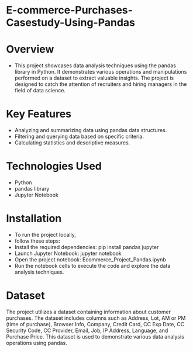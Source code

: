 # E-commerce-Purchases-Casestudy-Using-Pandas
# Overview
- This project showcases data analysis techniques using the pandas library in Python. It demonstrates various operations and manipulations performed on a dataset to extract valuable insights. The project is designed to catch the attention of recruiters and hiring managers in the field of data science.

# Key Features
- Analyzing and summarizing data using pandas data structures.
- Filtering and querying data based on specific criteria.
- Calculating statistics and descriptive measures.


# Technologies Used
- Python
- pandas library
- Jupyter Notebook

# Installation
- To run the project locally,
-  follow these steps:
-  Install the required dependencies: pip install pandas jupyter
-  Launch Jupyter Notebook: jupyter notebook
-  Open the project notebook: Ecommerce_Project_Pandas.ipynb
- Run the notebook cells to execute the code and explore the data analysis techniques.
# Dataset
The project utilizes a dataset containing information about customer purchases. The dataset includes columns such as Address, Lot, AM or PM (time of purchase), Browser Info, Company, Credit Card, CC Exp Date, CC Security Code, CC Provider, Email, Job, IP Address, Language, and Purchase Price. This dataset is used to demonstrate various data analysis operations using pandas.
